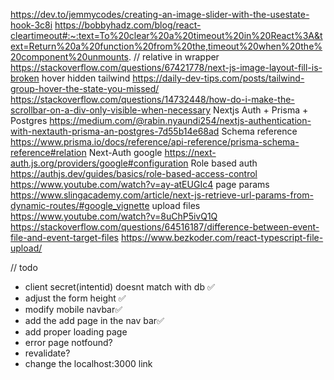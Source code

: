 https://dev.to/jemmycodes/creating-an-image-slider-with-the-usestate-hook-3c8i
https://bobbyhadz.com/blog/react-cleartimeout#:~:text=To%20clear%20a%20timeout%20in%20React%3A&text=Return%20a%20function%20from%20the,timeout%20when%20the%20component%20unmounts.
// relative in wrapper
https://stackoverflow.com/questions/67421778/next-js-image-layout-fill-is-broken
hover hidden tailwind
https://daily-dev-tips.com/posts/tailwind-group-hover-the-state-you-missed/
https://stackoverflow.com/questions/14732448/how-do-i-make-the-scrollbar-on-a-div-only-visible-when-necessary
Nextjs Auth + Prisma + Postgres
https://medium.com/@rabin.nyaundi254/nextjs-authentication-with-nextauth-prisma-an-postgres-7d55b14e68ad
Schema reference
https://www.prisma.io/docs/reference/api-reference/prisma-schema-reference#relation
Next-Auth google
https://next-auth.js.org/providers/google#configuration
Role based auth
https://authjs.dev/guides/basics/role-based-access-control
https://www.youtube.com/watch?v=ay-atEUGIc4
page params
https://www.slingacademy.com/article/next-js-retrieve-url-params-from-dynamic-routes/#google_vignette
upload files
https://www.youtube.com/watch?v=8uChP5ivQ1Q
https://stackoverflow.com/questions/64516187/difference-between-event-file-and-event-target-files
https://www.bezkoder.com/react-typescript-file-upload/

// todo

- client secret(intentid) doesnt match with db ✅
- adjust the form height ✅
- modify mobile navbar✅
- add the add page in the nav bar✅
- add proper loading page
- error page notfound?
- revalidate?
- change the localhost:3000 link
